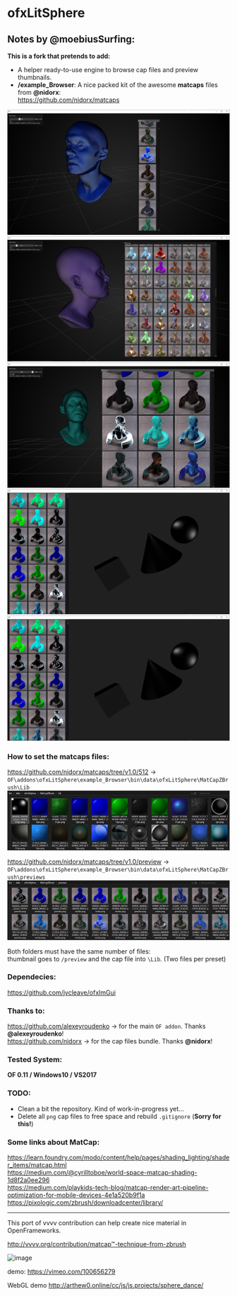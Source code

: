 ofxLitSphere
=============================

## Notes by @moebiusSurfing:

**This is a fork that pretends to add:**  

- A helper ready-to-use engine to browse cap files and preview thumbnails.  
- **/example_Browser**: A nice packed kit of the awesome **matcaps** files from **@nidorx**:  
https://github.com/nidorx/matcaps

![image](readme_images/screenshot5.PNG?raw=true "screenshot5")  
![image](readme_images/screenshot6.PNG?raw=true "screenshot6")  
![image](readme_images/screenshot7.PNG?raw=true "screenshot7")  
![image](readme_images/screenshot1.PNG?raw=true "screenshot1")  
![image](readme_images/screenshot1.PNG?raw=true "screenshot8")  

### How to set the matcaps files:  
https://github.com/nidorx/matcaps/tree/v1.0/512 ->  
`OF\addons\ofxLitSphere\example_Browser\bin\data\ofxLitSphere\MatCapZBrush\Lib`
![image](readme_images/dataFiles1.PNG?raw=true "dataFiles1")  

https://github.com/nidorx/matcaps/tree/v1.0/preview ->  
`OF\addons\ofxLitSphere\example_Browser\bin\data\ofxLitSphere\MatCapZBrush\previews`
![image](readme_images/dataFiles2.PNG?raw=true "dataFiles2")  

Both folders must have the same number of files:  
thumbnail goes to `/preview` and the cap file into `\Lib`. (Two files per preset)


### Dependecies:  
https://github.com/jvcleave/ofxImGui

### Thanks to:   
https://github.com/alexeyroudenko -> for the main `OF addon`. Thanks **@alexeyroudenko**!  
https://github.com/nidorx -> for the cap files bundle. Thanks **@nidorx**! 

### Tested System:  
**OF 0.11 / Windows10 / VS2017**

### TODO:
- Clean a bit the repository. Kind of work-in-progress yet...  
- Delete all `png` cap files to free space and rebuild `.gitignore` (**Sorry for this!**)

### Some links about **MatCap**:  

https://learn.foundry.com/modo/content/help/pages/shading_lighting/shader_items/matcap.html  
https://medium.com/@cyrilltoboe/world-space-matcap-shading-1d8f2a0ee296  
https://medium.com/playkids-tech-blog/matcap-render-art-pipeline-optimization-for-mobile-devices-4e1a520b9f1a  
https://pixologic.com/zbrush/downloadcenter/library/

--------------------------------------------------------------------------------

This port of vvvv contribution can help create nice material in OpenFrameworks.

http://vvvv.org/contribution/matcap™-technique-from-zbrush


![image](http://www.arthew0.ru/cc/js/js.projects/sphere_dance/preview/litsphere_01.png)

demo:
https://vimeo.com/100656279

WebGL demo http://arthew0.online/cc/js/js.projects/sphere_dance/
